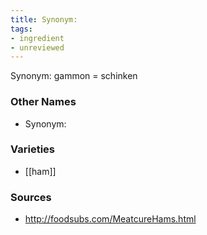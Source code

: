 ```yaml
---
title: Synonym:
tags:
- ingredient
- unreviewed
---
```

Synonym: gammon = schinken

### Other Names

* Synonym:

### Varieties

* [[ham]]

### Sources
* http://foodsubs.com/MeatcureHams.html
